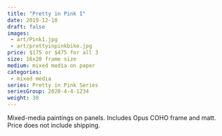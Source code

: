 ```yaml
---
title: "Pretty in Pink I"
date: 2019-12-10
draft: false
images:
 - art/Pink1.jpg
 - art/prettyinpinkbike.jpg
price: $175 or $475 for all 3
size: 16x20 frame size
medium: mixed media on paper
categories:
 - mixed media
series: Pretty in Pink Series
seriesGroup: 2020-4-4-1234
weight: 30
---
```


Mixed-media paintings on panels. Includes Opus COHO frame and matt. Price does not include shipping.
